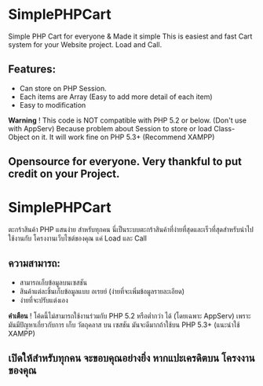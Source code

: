 # SimplePHPCart
Simple PHP Cart for everyone & Made it simple
This is easiest and fast Cart system for your Website project. 
Load and Call.

## Features:
- Can store on PHP Session.
- Each items are Array (Easy to add more detail of each item)
- Easy to modification

**Warning** !
This code is NOT compatible with PHP 5.2 or below. (Don't use with AppServ)
Because problem about Session to store or load Class-Object on it.
It will work fine on PHP 5.3+ (Recommend XAMPP)

Opensource for everyone.
Very thankful to put credit on your Project.
---------------------------------------------------------

# SimplePHPCart
ตะกร้าสินค้า PHP แสนง่าย  สำหรับทุกคน
นี่เป็นระบบตะกร้าสินค้าที่ง่ายที่สุดและเร็วที่สุดสำหรับนำไปใช้งานกับ โครงงานเว็บไซต์ของคุณ แค่ Load และ Call

## ความสามารถ:
- สามารถเก็บข้อมูลบนเซสชัน
- สินค้าแต่ละชิ้นเก็บข้อมูลแบบ อเรยย์ (ง่ายที่จะเพิ่มข้อมูลรายละเอียด)
- ง่ายที่จะปรับแต่งเอง

**คำเตือน** !
โค้ดนี้ไม่สามารถใช้งานร่วมกับ PHP 5.2 หรือต่ำกว่า ได้  (โดยเฉพาะ AppServ)
เพราะมันมีปัญหาเกี่ยวกับการ เก็บ วัตถุคลาส บน เซสชัน
มันจะดีมากถ้าใช้บน PHP 5.3+  (แนะนำใช้ XAMPP)

เปิดให้สำหรับทุกคน
จะขอบคุณอย่างยิ่ง  หากแปะเครดิตบน โครงงานของคุณ
------------------------------------------------------------------
